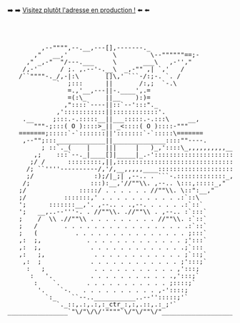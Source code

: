 ➡️ ➡️ [Visitez plutôt l'adresse en production !](https://mijkami.github.io) ⬅️ ⬅️

<pre>



         ,--"""",--.__,---[],-------._         
       ,"   __,'            \         \--""""""==;-
     ," _,-"  "/---.___     \       ___\   ,-'',"
    /,-'      / ;. ,.--'-.__\  _,-"" ,| `,'   /
   /``""""-._/,-|:\       []\,' ```-/:;-. `. /
             `  ;:::      ||       /:,;  `-.\
                =.,'__,---||-.____',.=
                =(:\_     ||__    ):)=
               ,"::::`----||::`--':::"._
             ,':::::::::::||::::::::::::'.
    .__     ;:::.-.:::::__||___:::::.-.:::\     __,
       """-;:::( O )::::>_|| _<::::( O )::::-"""
   =======;:::::`-`:::::::||':::::::`-`:::::\=======
    ,--"";:::_____________||______________::::""----.          , ,
         ; ::`._(    |    |||     |   )_,'::::\_,,,,,,,,,,____/,'_,
       ,;    :::`--._|____[]|_____|_.-'::::::::::::::::::::::::);_
      ;/ /      :::::::::,||,:::::::::::::::::::::::::::::::::::/
     /; ``''''----------/,'/,__,,,,,____:::::::::::::::::::::,"
     ;/                :);/|_;| ,--.. . ```-.:::::::::::::_,"
    /;                :::):__,'//""\\. ,--.. \:::,:::::_,"
   ;/              :::::/ . . . . . . //""\\. \::":__,"
   ;/          :::::::,' . . . . . . . . . . .:`::\
   ';      :::::::__,'. ,--.. . .,--. . . . . .:`::`
   ';   __,..--'''-. . //""\\. .//""\\ . ,--.. :`:::`
   ;    /  \\ .//""\\ . . . . . . . . . //""\\. :`::`
   ;   /       . . . . . . . . . . . . . . . . .:`::`
   ;   (          . . . . . . . . . . . . . . . ;:::`
   ,:  ;,            . . . . . . . . . . . . . ;':::`
   ,:  ;,             . . . . . . . . . . . . .;`:::
   ,:   ;,             . . . . . . . . . . . . ;`::;`
    ,:  ;             . . . . . . . . . . . . ;':::;`
     :   ;             . . . . . . . . . . . ,':::;
      :   '.          . . . . . . . .. . . .,':::;`
       :    `.       . . . . . . . . . . . ;::::;`
        '.    `-.   . . . . . . . . . . ,-'::::;
          `:_    ``--..___________..--'':::::;'`
             `._::,.:,.:,:_ctr_:,:,.::,.:_;'`
________________`"\/"\/\/'""""`\/"\/""\/"____________________________
 
 </pre>
